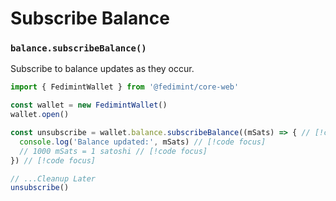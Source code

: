 # Subscribe Balance

### `balance.subscribeBalance()` <Badge type="info" text="Streaming" />

Subscribe to balance updates as they occur.

```ts twoslash
import { FedimintWallet } from '@fedimint/core-web'

const wallet = new FedimintWallet()
wallet.open()

const unsubscribe = wallet.balance.subscribeBalance((mSats) => { // [!code focus]
  console.log('Balance updated:', mSats) // [!code focus]
  // 1000 mSats = 1 satoshi // [!code focus]
}) // [!code focus]

// ...Cleanup Later
unsubscribe()
```
